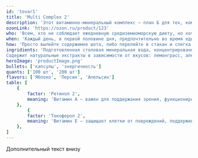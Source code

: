 ```yaml
---
id: 'tovar1'
title: 'Multi Complex 2'
description: 'Этот витаминно-минеральный комплекс — план Б для тех, кому сложно питаться правильно, разнообразно и сбалансированно. Закрывает суточную потребность организма в самых важных микроэлементах. 2'
ozonLink: 'https://ozon.ru/product/123'
who: 'Всем, кто не соблюдает ежедневную средиземноморскую диету, но хочет быть здоровым'
when: 'Каждый день, в первой половине дня, предпочтительно во время еды или после'
how: 'Просто выпейте содержимое шота, либо перелейте в стакан и слегка разбавьте водой'
ingridients: 'Подготовленная столовая минеральная вода, концентрированный сок лимона и яблока, витаминно-минеральный комплекс (биотин, аскорбиновая кислота, никотиновая кислота, токоферол, пантотеновая кислота, цианокобаламин,  пиридоксин гидрохлорид, тиамин, ретиол, рибофлавин, кальциферол, кальций, железо, магний, цинк, медь, йод, марганец,), L-карнитин, подсластитель: сукралоза, консерванты: сорбат калия и бензоат натрия.
Содержит натуральные экстракты в зависимости от вкусов: лемонграсс, апельсин, зелёный чай, ананас, мандарин, вишня, яблоко. Минимальное содержание сока 10 %.'
heroImage: 'productImage.png'
bullets: ['капсулы', 'энергичность']
quants: ['100 шт', '200 шт']
flavors: ['Яблоко', 'Персик', 'Апельсин']
table: [
    {
        factor: 'Ретинол 2',
        meaning: 'Витамин А — важен для поддержания зрения, функционирования иммунной системы, заживления кожи, роста клеток и профилактики заболеваний, включая атеросклероз и рак.'
    },
        {
        factor: 'Токоферол 2',
        meaning: 'Витамин Е — защищает клетки от повреждений, поддерживает здоровье кожи и сердечно-сосудистой системы, укрепляет иммунную систему и способствует улучшению зрения.'
    },
]
---
```


Дополнительный текст внизу
